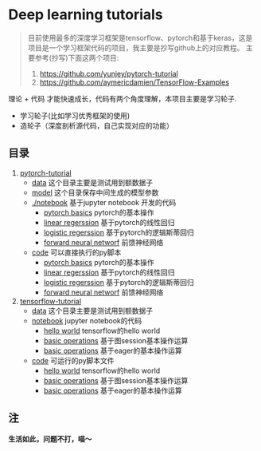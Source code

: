 # Deep learning tutorials
> 目前使用最多的深度学习框架是tensorflow、pytorch和基于keras，这是项目是一个学习框架代码的项目，我主要是抄写github上的对应教程。 主要参考(抄写)下面这两个项目:
> 1. https://github.com/yunjey/pytorch-tutorial
> 2. https://github.com/aymericdamien/TensorFlow-Examples

理论 + 代码 才能快速成长，代码有两个角度理解，本项目主要是学习轮子.
+ 学习轮子(比如学习优秀框架的使用)
+ 造轮子（深度剖析源代码，自己实现对应的功能）

## 目录
1. [pytorch-tutorial](pytorch-tutorials)
   + [data](pytorch-tutorials/data) 这个目录主要是测试用到额数据子
   + [model](pytorch-tutorials/model) 这个目录保存中间生成的模型参数
   + [./notebook](pytorch-tutorials/notebook) 基于jupyter notebook 开发的代码
     + [pytorch basics](./pytorch-tutorials/notebook/pytorch_basics.ipynb) pytorch的基本操作
     + [linear regerssion](./pytorch-tutorials/notebook/linear_regression.ipynb) 基于pytorch的线性回归
     +  [logistic regerssion](./pytorch-tutorials/notebook/logistic_regression.ipynb) 基于pytorch的逻辑斯蒂回归
     +  [forward neural networf](./pytorch-tutorials/code/feedforward_neural_network.ipynb) 前馈神经网络
   + [code](./pytorch-tutorials/code) 可以直接执行的py脚本
     + [pytorch basics](./pytorch-tutorials/code/pytorch_basics.py) pytorch的基本操作
     + [linear regerssion](./pytorch-tutorials/code/linear_regression.py) 基于pytorch的线性回归
     +  [logistic regerssion](./pytorch-tutorials/code/logistic_regression.py) 基于pytorch的逻辑斯蒂回归
     +  [forward neural networf](./pytorch-tutorials/code/feedforward_neural_network.py) 前馈神经网络
2. [tensorflow-tutorial](./tensorflow-tutorials)
   + [data](./tensorflow-tutorials/data) 这个目录主要是测试用到额数据子
   + [notebook](./tensorflow-tutorials/notebook) jupyter notebook的代码
     + [hello world](./tensorflow-tutorials/notebook/helloworld.ipynb) tensorflow的hello world
     + [basic operations](./tensorflow-tutorials/notebook/basic_operations.ipynb) 基于图session基本操作运算
     + [basic operations](./tensorflow-tutorials/notebook/basic_eager_api.ipynb) 基于eager的基本操作运算
   + [code](./tensorflow-tutorials/code) 可运行的py脚本文件
     + [hello world](./tensorflow-tutorials/code/helloworld.py) tensorflow的hello world
     + [basic operations](./tensorflow-tutorials/code/basic_operations.py) 基于图session基本操作运算
     + [basic operations](./tensorflow-tutorials/code/basic_eager_api.py) 基于eager的基本操作运算

## 注
**生活如此，问题不打，喵～**